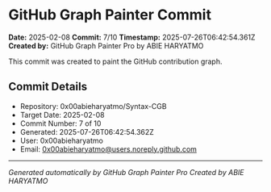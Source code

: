 # GitHub Graph Painter Commit

**Date:** 2025-02-08
**Commit:** 7/10
**Timestamp:** 2025-07-26T06:42:54.361Z
**Created by:** GitHub Graph Painter Pro by ABIE HARYATMO

This commit was created to paint the GitHub contribution graph.

## Commit Details
- Repository: 0x00abieharyatmo/Syntax-CGB
- Target Date: 2025-02-08
- Commit Number: 7 of 10
- Generated: 2025-07-26T06:42:54.362Z
- User: 0x00abieharyatmo
- Email: 0x00abieharyatmo@users.noreply.github.com

---
*Generated automatically by GitHub Graph Painter Pro*
*Created by ABIE HARYATMO*
